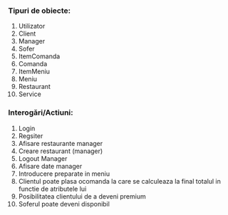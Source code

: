 ### Tipuri de obiecte:
1. Utilizator
2. Client
3. Manager
4. Sofer
5. ItemComanda
6. Comanda
7. ItemMeniu
8. Meniu
9. Restaurant
10. Service

### Interogări/Actiuni:
1. Login
2. Regsiter
3. Afisare restaurante manager
4. Creare restaurant (manager)
5. Logout Manager
6. Afisare date manager
7. Introducere preparate in meniu
8. Clientul poate plasa ocomanda la care se calculeaza la final totalul in functie de atributele lui
9. Posibilitatea clientului de a deveni premium
10. Soferul poate deveni disponibil

